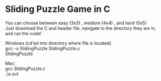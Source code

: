 # Sliding Puzzle Game in C  
You can choose between easy (3x3) , medium (4x4) , and hard (5x5)  
Just download the C and header file, navigate to the directory they are in, and run the code!
  
Windows (cd'ed into directory where file is located)  
gcc -o SlidingPuzzle SlidingPuzzle.c  
SlidingPuzzle
  
Mac:  
gcc SlidingPuzzle.c  
./a.out  
